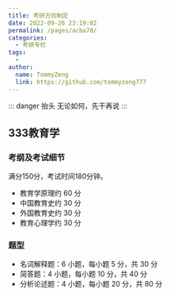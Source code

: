 ```yaml
---
title: 考研方向制定
date: 2022-09-26 23:19:02
permalink: /pages/acba70/
categories:
  - 考研专栏
tags:
  - 
author: 
  name: TommyZeng
  link: https://github.com/tommyzeng777
---
```


::: danger 抬头
无论如何，先干再说
:::

## 333教育学

### 考纲及考试细节
满分150分，考试时间180分钟。

- 教育学原理约 60 分
- 中国教育史约 30 分
- 外国教育史约 30 分
- 教育心理学约 30 分

### 题型 
- 名词解释题：6 小题，每小题 5 分，共 30 分
- 简答题：4 小题，每小题 10 分，共 40 分
- 分析论述题：4 小题，每小题 20 分，共 80 分